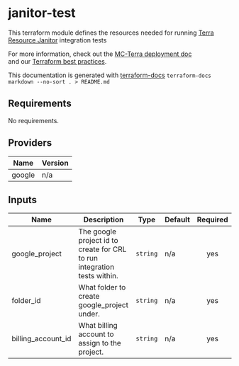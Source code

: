 # janitor-test

This terraform module defines the resources needed for running
[Terra Resource Janitor](https://github.com/DataBiosphere/terra-resource-janitor) integration tests

For more information, check out the [MC-Terra deployment doc](https://docs.dsp-devops.broadinstitute.org/mc-terra/mcterra-deployment)  
and our [Terraform best practices](https://docs.dsp-devops.broadinstitute.org/best-practices-guides/terraform).

This documentation is generated with [terraform-docs](https://github.com/segmentio/terraform-docs)
`terraform-docs markdown --no-sort . > README.md`

## Requirements

No requirements.

## Providers

| Name | Version |
|------|---------|
| google | n/a |

## Inputs

| Name | Description | Type | Default | Required |
|------|-------------|------|---------|:--------:|
| google\_project | The google project id to create for CRL to run integration tests within. | `string` | n/a | yes |
| folder\_id | What folder to create google\_project under. | `string` | n/a | yes |
| billing\_account\_id | What billing account to assign to the project. | `string` | n/a | yes |


